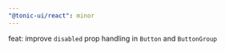 ```yaml
---
"@tonic-ui/react": minor
---
```


feat: improve `disabled` prop handling in `Button` and `ButtonGroup`
